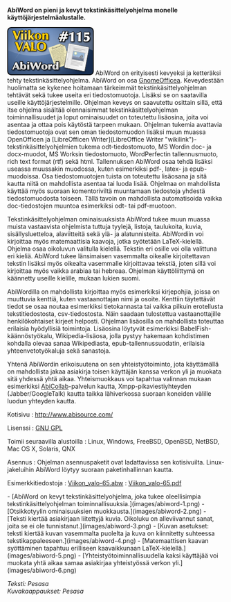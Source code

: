 <!--
Title: 3x11 AbiWord - Viikon VALO #115
Date: 2013/03/10
Pageimage: valo115-abiword.png
Tags: Linux,Windows,Mac OS X,FreeBSD,OpenBSD,NetBSD,Solaris,QNX,Tekstinkäsittely,Toimisto
-->

**AbiWord on pieni ja kevyt tekstinkäsittelyohjelma monelle
käyttöjärjestelmäalustalle.**

![](images/valo115-abiword.png "fig:valo115-abiword.png") AbiWord on
erityisesti kevyeksi ja ketteräksi tehty tekstinkäsittelyohjelma.
AbiWord on osa [GnomeOfficea](https://live.gnome.org/GnomeOffice/).
Keveydestään huolimatta se kykenee hoitamaan tärkeimmät
tekstinkäsittelyohjelman tehtävät sekä tukee useita eri tiedostomuotoja.
Lisäksi se on saatavilla useille käyttöjärjestelmille. Ohjelman keveys
on saavutettu osittain sillä, että itse ohjelma sisältää olennaisimmat
tekstinkäsittelyohjelman toiminnallisuudet ja loput ominaisuudet on
toteutettu lisäosina, joita voi asentaa ja ottaa pois käytöstä tarpeen
mukaan. Ohjelman tukemia avattavia tiedostomuotoja ovat sen oman
tiedostomuodon lisäksi muun muassa OpenOfficen ja [LibreOfficen
Writer](LibreOffice Writer "wikilink")-tekstinkäsittelyohjelmien tukema
odt-tiedostomuoto, MS Wordin doc- ja docx-muodot, MS Worksin
tiedostomuoto, WordPerfectin tallennusmuoto, rich text format (rtf) sekä
html. Tallennuksen AbiWord osaa tehdä lisäksi useassa muussakin
muodossa, kuten esimerkiksi pdf-, latex- ja epub-muodoissa. Osa
tiedostomuotojen tuista on toteutettu lisäosana ja sitä kautta niitä on
mahdollista asentaa tai luoda lisää. Ohjelmaa on mahdollista käyttää
myös suoraan komentoriviltä muuntamaan tiedostoja yhdestä
tiedostomuodosta toiseen. Tällä tavoin on mahdollista automatisoida
vaikka doc-tiedostojen muuntoa esimerkiksi odt- tai pdf-muotoon.

Tekstinkäsittelyohjelman ominaisuuksista AbiWord tukee muun muassa
muista vastaavista ohjelmista tuttuja tyylejä, listoja, taulukoita,
kuvia, sisällysluetteloa, alaviitteitä sekä ylä- ja alatunnisteita.
AbiWordiin voi kirjoittaa myös matemaattisia kaavoja, jotka syötetään
LaTeX-kielellä. Ohjelma osaa oikoluvun valitulla kielellä. Tekstin eri
osille voi olla valittuna eri kieliä. AbiWord tukee länsimaisen
vasemmalta oikealle kirjoitettavan tekstin lisäksi myös oikealta
vasemmalle kirjoittavaa tekstiä, joten sillä voi kirjoittaa myös vaikka
arabiaa tai hebreaa. Ohjelman käyttöliittymä on käännetty useille
kielille, mukaan lukien suomi.

AbiWordilla on mahdollista kirjoittaa myös esimerkiksi kirjepohjia,
joissa on muuttuvia kenttiä, kuten vastaanottajan nimi ja osoite.
Kenttiin täytettävät tiedot se osaa noutaa esimerkiksi tietokannasta tai
vaikka pilkuin erotellusta tekstitiedostosta, csv-tiedostosta. Näin
saadaan tulostettua vastaanottajille henkilökohtaiset kirjeet helposti.
Ohjelman lisäosilla on mahdollista toteuttaa erilaisia hyödyllisiä
toimintoja. Lisäosina löytyvät esimerkiksi BabelFish-käännöstyökalu,
Wikipedia-lisäosa, jolla pystyy hakemaan kohdistimen kohdalla olevaa
sanaa Wikipediasta, epub-tallennussuodatin, erilaisia
yhteenvetotyökaluja sekä sanastoja.

Yhtenä AbiWordin erikoisuutena on sen yhteistyötoiminto, jota
käyttämällä on mahdollista jakaa asiakirja toisen käyttäjän kanssa
verkon yli ja muokata sitä yhdessä yhtä aikaa. Yhteismuokkaus voi
tapahtua valinnan mukaan esimerkiksi
[AbiCollab](http://abicollab.net)-palvelun kautta,
Xmpp-pikaviestiyhteyden (Jabber/GoogleTalk) kautta taikka lähiverkossa
suoraan koneiden välille luodun yhteyden kautta.

Kotisivu
:   <http://www.abisource.com/>

Lisenssi
:   [GNU GPL](GNU_GPL)

Toimii seuraavilla alustoilla
:   Linux, Windows, FreeBSD, OpenBSD, NetBSD, Mac OS X, Solaris, QNX

Asennus
:   Ohjelman asennuspaketit ovat ladattavissa sen kotisivuilta.
    Linux-jakeluihin AbiWord löytyy suoraan paketinhallinnan kautta.

Esimerkkitiedostoja
:   [Viikon_valo-65.abw](files/Viikon_valo-65.abw)
:   [Viikon_valo-65.pdf](files/Viikon_valo-65.pdf)

<div class="psgallery" markdown="1">
-   [AbiWord on kevyt tekstinkäsittelyohjelma, joka tukee oleellisimpia
    tekstinkäsittelyohjelman toiminnallisuuksia.](images/abiword-1.png)
-   [Otsikkotyylin ominaisuuksien muokkausta.](images/abiword-2.png)
-   [Teksti kiertää asiakirjaan liitettyjä kuvia. Oikoluku on
    alleviivannut sanat, joita se ei ole
    tunnistanut.](images/abiword-3.png)
-   [Kuvan asetukset: teksti kiertää kuvan vasemmalta puolelta ja kuva
    on kiinnitetty suhteessa tekstikappaleeseen.](images/abiword-4.png)
-   [Matemaattisen kaavan syöttäminen tapahtuu erilliseen kaavaikkunaan
    LaTeX-kielellä.](images/abiword-5.png)
-   [Yhteistyötoiminnallisuudella kaksi käyttäjää voi muokata yhtä aikaa
    samaa asiakirjaa yhteistyössä verkon yli.](images/abiword-6.png)
</div>

*Teksti: Pesasa* <br />
*Kuvakaappaukset: Pesasa*

